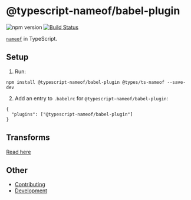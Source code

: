 ﻿# @typescript-nameof/babel-plugin

![npm version](https://img.shields.io/npm/v/@typescript-nameof/babel-plugin)
[![Build Status](https://ci.nuth.ch/api/badges/typescript-nameof/nameof/status.svg)](https://ci.nuth.ch/typescript-nameof/nameof)

[`nameof`](https://msdn.microsoft.com/en-us/library/dn986596.aspx) in TypeScript.

## Setup

1. Run:

```
npm install @typescript-nameof/babel-plugin @types/ts-nameof --save-dev
```

2. Add an entry to `.babelrc` for `@typescript-nameof/babel-plugin`:

```
{
  "plugins": ["@typescript-nameof/babel-plugin"]
}
```

## Transforms

[Read here](https://github.com/typescript-nameof/nameof/blob/master/README.md)

## Other

- [Contributing](https://github.com/typescript-nameof/nameof/blob/master/CONTRIBUTING.md)
- [Development](https://github.com/typescript-nameof/nameof/blob/master/DEVELOPMENT.md)
